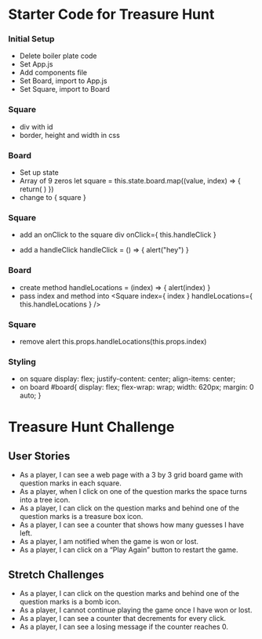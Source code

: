 # Starter Code for Treasure Hunt

### Initial Setup
- Delete boiler plate code
- Set App.js
- Add components file
- Set Board, import to App.js
- Set Square, import to Board

### Square
- div with id
- border, height and width in css

### Board
- Set up state
- Array of 9 zeros
let square = this.state.board.map((value, index) => {
  return(
    <Square />
  )
})
- change <Square /> to { square }

### Square
- add an onClick to the square div
onClick={ this.handleClick }

- add a handleClick
handleClick = () => {
  alert("hey")
}

### Board
- create method
handleLocations = (index) => {
  alert(index)
}
- pass index and method into <Square />
<Square
  index={ index }
  handleLocations={ this.handleLocations }
/>

### Square
- remove alert
this.props.handleLocations(this.props.index)

### Styling
- on square
  display: flex;
  justify-content: center;
  align-items: center;
- on board
#board{
  display: flex;
  flex-wrap: wrap;
  width: 620px;
  margin: 0 auto;
}

# Treasure Hunt Challenge

## User Stories
- As a player, I can see a web page with a 3 by 3 grid board game with question marks in each square.
- As a player, when I click on one of the question marks the space turns into a tree icon.
- As a player, I can click on the question marks and behind one of the question marks is a treasure box icon.
- As a player, I can see a counter that shows how many guesses I have left.
- As a player, I am notified when the game is won or lost.
- As a player, I can click on a “Play Again” button to restart the game.

## Stretch Challenges
- As a player, I can click on the question marks and behind one of the question marks is a bomb icon.
- As a player, I cannot continue playing the game once I have won or lost.
- As a player, I can see a counter that decrements for every click.
- As a player, I can see a losing message if the counter reaches 0.
